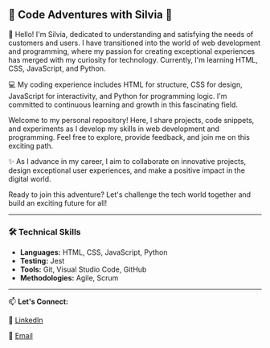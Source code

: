 ## 🌟 Code Adventures with Silvia 🌟

👋 Hello! I'm Silvia, dedicated to understanding and satisfying the needs of customers and users. I have transitioned into the world of web development and programming, where my passion for creating exceptional experiences has merged with my curiosity for technology. Currently, I'm learning HTML, CSS, JavaScript, and Python.

💻 My coding experience includes HTML for structure, CSS for design, JavaScript for interactivity, and Python for programming logic. I'm committed to continuous learning and growth in this fascinating field.

Welcome to my personal repository! Here, I share projects, code snippets, and experiments as I develop my skills in web development and programming. Feel free to explore, provide feedback, and join me on this exciting path.

✨ As I advance in my career, I aim to collaborate on innovative projects, design exceptional user experiences, and make a positive impact in the digital world.

Ready to join this adventure? Let's challenge the tech world together and build an exciting future for all!

---
### 🛠 Technical Skills

- **Languages:** HTML, CSS, JavaScript, Python
- **Testing:** Jest
- **Tools:** Git, Visual Studio Code, GitHub
- **Methodologies:** Agile, Scrum

---
 📫 **Let's Connect:**
 
🔗 [LinkedIn](https://www.linkedin.com/in/silvia-pineda-rios)

📧 [Email](mailto:silvypao.04@gmail.com)




<!--
**SilvyPao04/SilvyPao04** is a ✨ _special_ ✨ repository because its `README.md` (this file) appears on your GitHub profile.

Here are some ideas to get you started:

- 🔭 I’m currently working on ...
- 🌱 I’m currently learning ...
- 👯 I’m looking to collaborate on ...
- 🤔 I’m looking for help with ...
- 💬 Ask me about ...
- 📫 How to reach me: ...
- 😄 Pronouns: ...
- ⚡ Fun fact: ...
-->
